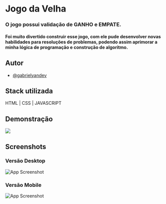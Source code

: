 # Jogo da Velha

### O jogo possui validação de GANHO e EMPATE.

#### Foi muito divertido construir esse jogo, com ele pude desenvolver novas habilidades para resoluções de problemas, podendo assim aprimorar a minha lógica de programação e construção de algoritmo.
## Autor

- [@gabrielyandev](https://github.com/gabrielyandev)


## Stack utilizada
HTML | CSS | JAVASCRIPT

## Demonstração



![](https://imgur.com/p48H23X.gif)
## Screenshots
### Versão Desktop 
![App Screenshot](https://i.imgur.com/CJlLAIr.png)
### Versão Mobile 
![App Screenshot](https://i.imgur.com/sH28svy.png)